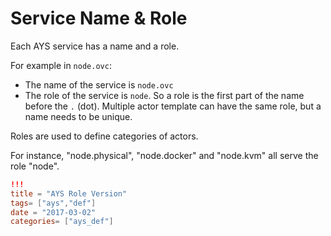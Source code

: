 # Service Name & Role

Each AYS service has a name and a role.

For example in `node.ovc`:

- The name of the service is `node.ovc`
- The role of the service is `node`. So a role is the first part of the name before the `.` (dot). Multiple actor template can have the same role, but a name needs to be unique.

Roles are used to define categories of actors.

For instance, "node.physical", "node.docker" and "node.kvm" all serve the role "node".


```toml
!!!
title = "AYS Role Version"
tags= ["ays","def"]
date = "2017-03-02"
categories= ["ays_def"]
```
